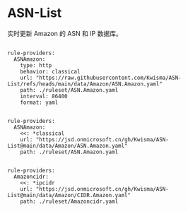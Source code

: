 
# ASN-List

实时更新 Amazon 的 ASN 和 IP 数据库。

<pre><code class="language-javascript">
rule-providers:
  ASNAmazon:
    type: http
    behavior: classical
    url: "https://raw.githubusercontent.com/Kwisma/ASN-List/refs/heads/main/data/Amazon/ASN.Amazon.yaml"
    path: ./ruleset/ASN.Amazon.yaml
    interval: 86400
    format: yaml
</code></pre>

<pre><code class="language-javascript">
rule-providers:
  ASNAmazon:
    <<: *classical
    url: "https://jsd.onmicrosoft.cn/gh/Kwisma/ASN-List@main/data/Amazon/ASN.Amazon.yaml"
    path: ./ruleset/ASN.Amazon.yaml
</code></pre>

<pre><code class="language-javascript">
rule-providers:
  Amazoncidr:
    <<: *ipcidr
    url: "https://jsd.onmicrosoft.cn/gh/Kwisma/ASN-List@main/data/Amazon/CIDR.Amazon.yaml"
    path: ./ruleset/Amazoncidr.yaml
</code></pre>